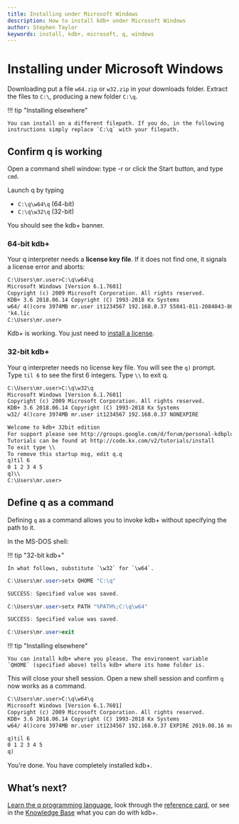 ```yaml
---
title: Installing under Microsoft Windows
description: How to install kdb+ under Microsoft Windows
author: Stephen Taylor
keywords: install, kdb+, microsoft, q, windows
---
```

# <i class="fab fa-windows"></i> Installing under Microsoft Windows




Downloading put a file `w64.zip` or `w32.zip` in your downloads folder. 
Extract the files to `C:\`, producing a new folder `C:\q`. 

!!! tip "Installing elsewhere"

    You can install on a different filepath. If you do, in the following instructions simply replace `C:\q` with your filepath.


## <i class="fas fa-check"></i> Confirm q is working

Open a command shell window: type <i class="fab fa-windows"></i>-r or click the Start button, and type `cmd`.

Launch q by typing 

-   `C:\q\w64\q` (64-bit) 
-   `C:\q\w32\q` (32-bit)

You should see the kdb+ banner.


### 64-bit kdb+

Your q interpreter needs a **license key file**. If it does not find one, it signals a license error and aborts:

```txt
C:\Users\mr.user>C:\q\w64\q
Microsoft Windows [Version 6.1.7601]
Copyright (c) 2009 Microsoft Corporation. All rights reserved.
KDB+ 3.6 2018.06.14 Copyright (C) 1993-2018 Kx Systems
w64/ 4()core 3974MB mr.user it1234567 192.168.0.37 55041-011-2084043-86863
'k4.lic
C:\Users\mr.user>
```

Kdb+ is working. You just need to [install a license](../licensing.md).


### 32-bit kdb+

Your q interpreter needs no license key file. You will see the `q)` prompt. Type `til 6` to see the first 6 integers. Type `\\` to exit q.

```txt
C:\Users\mr.user>C:\q\w32\q
Microsoft Windows [Version 6.1.7601]
Copyright (c) 2009 Microsoft Corporation. All rights reserved.
KDB+ 3.6 2018.06.14 Copyright (C) 1993-2018 Kx Systems
w32/ 4()core 3974MB mr.user it1234567 192.168.0.37 NONEXPIRE

Welcome to kdb+ 32bit edition
For support please see http://groups.google.com/d/forum/personal-kdbplus
Tutorials can be found at http://code.kx.com/v2/tutorials/install
To exit type \\
To remove this startup msg, edit q.q
q)til 6
0 1 2 3 4 5
q)\\
C:\Users\mr.user>
```


## <i class="fas fa-code"></i> Define q as a command

Defining `q` as a command allows you to invoke kdb+ without specifying the path to it.

In the MS-DOS shell:

!!! tip "32-bit kdb+"

    In what follows, substitute `\w32` for `\w64`.

```powershell
C:\Users\mr.user>setx QHOME "C:\q"

SUCCESS: Specified value was saved.

C:\Users\mr.user>setx PATH "%PATH%;C:\q\w64"

SUCCESS: Specified value was saved.

C:\Users\mr.user>exit
```

<!-- ![Setting environment variables](img/install_windows_02.png "Setting environment variables") -->

!!! tip "Installing elsewhere"

    You can install kdb+ where you please. The environment variable `QHOME` (specified above) tells kdb+ where its home folder is. 


This will close your shell session. Open a new shell session and confirm `q` now works as a command.

```txt
C:\Users\mr.user>C:\q\w64\q
Microsoft Windows [Version 6.1.7601]
Copyright (c) 2009 Microsoft Corporation. All rights reserved.
KDB+ 3.6 2018.06.14 Copyright (C) 1993-2018 Kx Systems
w64/ 4()core 3974MB mr.user it1234567 192.168.0.37 EXPIRE 2019.08.16 mr.user@gmail.com KOD #9999999

q)til 6
0 1 2 3 4 5
q)
```

<!-- ![Confirm q works as a command](img/install_windows_03.png "Confirm q works as a command")
 -->


You’re done. You have completely installed kdb+. 


## <i class="far fa-hand-point-right"></i> What’s next?

[Learn the q programming language](../index.md#learn-q), look through the [reference card](../../ref/index.md), or see in the [Knowledge Base](../../kb/index.md)  what you can do with kdb+.



